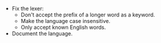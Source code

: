 - Fix the lexer:
  - Don't accept the prefix of a longer word as a keyword.
  - Make the language case insensitive.
  - Only accept known English words.
- Document the language.
